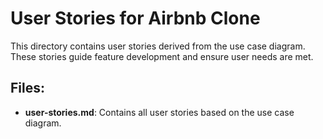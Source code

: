 # User Stories for Airbnb Clone

This directory contains user stories derived from the use case diagram. These stories guide feature development and ensure user needs are met.

## Files:
- **user-stories.md**: Contains all user stories based on the use case diagram.
